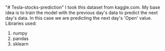 "# Tesla-stocks-prediction" 
I took this dataset from kaggle.com.
My base idea is to train the model with the previous day's data to predict the next day's data.
In this case we are predicting the next day's 'Open' value.
Libraries used:
1. numpy
2. pandas
3. sklearn 

